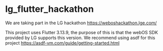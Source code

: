 # lg_flutter_hackathon

We are taking part in the LG hackathon https://weboshackathon.lge.com/

This project uses Flutter 3.13.9, the purpose of this is that the webOS SDK provided by LG supports this version.
We recommend using asdf for this project https://asdf-vm.com/guide/getting-started.html 